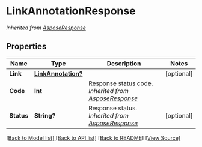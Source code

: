 # LinkAnnotationResponse


*Inherited from [AsposeResponse](AsposeResponse.md)*
## Properties
Name | Type | Description | Notes
------------ | ------------- | ------------- | -------------
**Link** | [**LinkAnnotation?**](LinkAnnotation.md) |  | [optional]
**Code** | **Int** | Response status code.<br />*Inherited from [AsposeResponse](AsposeResponse.md)* | 
**Status** | **String?** | Response status.<br />*Inherited from [AsposeResponse](AsposeResponse.md)* | [optional]

[[Back to Model list]](../README.md#documentation-for-models) [[Back to API list]](../README.md#documentation-for-api-endpoints) [[Back to README]](../README.md) [[View Source]](../AsposePdfCloud/Models/LinkAnnotationResponse.swift)

